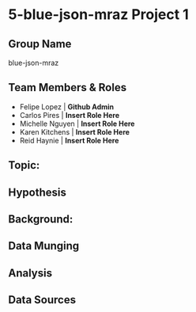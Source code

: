 # 5-blue-json-mraz Project 1

## Group Name
blue-json-mraz

## Team Members & Roles
* Felipe Lopez | **Github Admin**
* Carlos Pires | **Insert Role Here**
* Michelle Nguyen | **Insert Role Here**
* Karen Kitchens | **Insert Role Here**
* Reid Haynie  | **Insert Role Here**


## Topic:

## Hypothesis

## Background:

## Data Munging

## Analysis


## Data Sources

